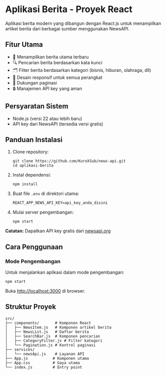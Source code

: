 <!DOCTYPE html>
<html>
<head>
</head>
<body>
<h1>Aplikasi Berita - Proyek React</h1>

<div class="highlight">
    Aplikasi berita modern yang dibangun dengan React.js untuk menampilkan artikel berita dari berbagai sumber menggunakan NewsAPI.
</div>

<h2>Fitur Utama</h2>
<ul>
    <li>📰 Menampilkan berita utama terbaru</li>
    <li>🔍 Pencarian berita berdasarkan kata kunci</li>
    <li>🗂 Filter berita berdasarkan kategori (bisnis, hiburan, olahraga, dll)</li>
    <li>📱 Desain responsif untuk semua perangkat</li>
    <li>🔢 Dukungan paginasi</li>
    <li>🔒 Manajemen API key yang aman</li>
</ul>

<h2>Persyaratan Sistem</h2>
<ul>
    <li>Node.js (versi 22 atau lebih baru)</li>
    <li>API key dari NewsAPI (tersedia versi gratis)</li>
</ul>

<h2>Panduan Instalasi</h2>
<ol>
    <li>Clone repository:
        <pre><code>git clone https://github.com/KuroXSub/news-api.git
cd aplikasi-berita</code></pre>
    </li>
    <li>Instal dependensi:
        <pre><code>npm install</code></pre>
    </li>
    <li>Buat file <code>.env</code> di direktori utama:
        <pre><code>REACT_APP_NEWS_API_KEY=api_key_anda_disini</code></pre>
    </li>
    <li>Mulai server pengembangan:
        <pre><code>npm start</code></pre>
    </li>
</ol>

<div class="note">
    <strong>Catatan:</strong> Dapatkan API key gratis dari <a href="https://newsapi.org" target="_blank">newsapi.org</a>
</div>

<h2>Cara Penggunaan</h2>
<h3>Mode Pengembangan</h3>
<p>Untuk menjalankan aplikasi dalam mode pengembangan:</p>
<pre><code>npm start</code></pre>
<p>Buka <a href="http://localhost:3000">http://localhost:3000</a> di browser.</p>

<h2>Struktur Proyek</h2>
<pre><code>src/
├── components/       # Komponen React
│   ├── NewsItem.js   # Komponen artikel berita
│   ├── NewsList.js   # Daftar berita
│   ├── SearchBar.js  # Komponen pencarian
│   ├── CategoryFilter.js # Filter kategori
│   └── Pagination.js # Kontrol paginasi
├── services/
│   └── newsApi.js    # Layanan API
├── App.js           # Komponen utama
├── App.css          # Gaya utama
└── index.js         # Entry point</code></pre>

</body>
</html>